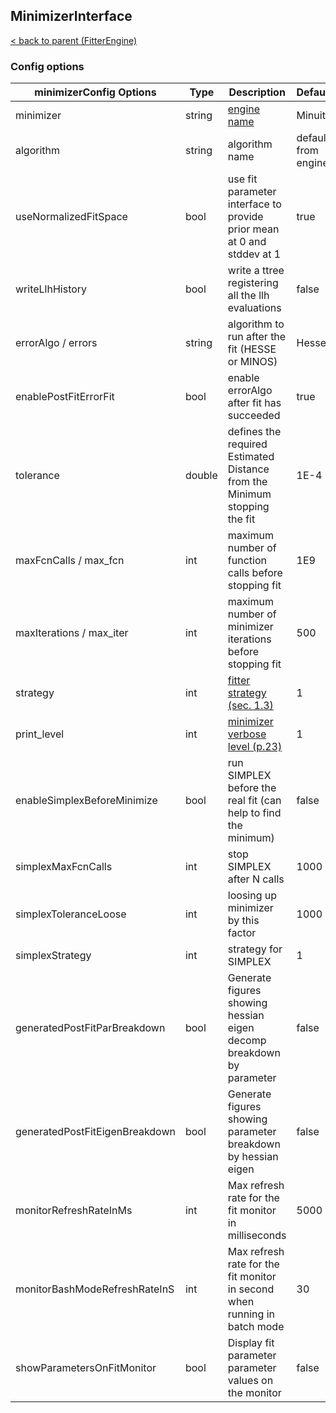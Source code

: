 ## MinimizerInterface

[< back to parent (FitterEngine)](FitterEngine.md)

### Config options

| minimizerConfig Options        | Type   | Description                                                                  | Default             |
|--------------------------------|--------|------------------------------------------------------------------------------|---------------------|
| minimizer                      | string | [engine name](https://root.cern.ch/doc/master/NumericalMinimization_8C.html) | Minuit2             |
| algorithm                      | string | algorithm name                                                               | default from engine |
| useNormalizedFitSpace          | bool   | use fit parameter interface to provide prior mean at 0 and stddev at 1       | true                |
| writeLlhHistory                | bool   | write a ttree registering all the llh evaluations                            | false               |
| errorAlgo / errors             | string | algorithm to run after the fit (HESSE or MINOS)                              | Hesse               |
| enablePostFitErrorFit          | bool   | enable errorAlgo after fit has succeeded                                     | true                |
| tolerance                      | double | defines the required Estimated Distance from the Minimum stopping the fit    | 1E-4                |
| maxFcnCalls / max_fcn          | int    | maximum number of function calls before stopping fit                         | 1E9                 |
| maxIterations / max_iter       | int    | maximum number of minimizer iterations before stopping fit                   | 500                 |
| strategy                       | int    | [fitter strategy (sec. 1.3)](https://root.cern.ch/download/minuit.pdf)       | 1                   |
| print_level                    | int    | [minimizer verbose level (p.23)](https://root.cern.ch/download/minuit.pdf)   | 1                   |
| enableSimplexBeforeMinimize    | bool   | run SIMPLEX before the real fit (can help to find the minimum)               | false               |
| simplexMaxFcnCalls             | int    | stop SIMPLEX after N calls                                                   | 1000                |
| simplexToleranceLoose          | int    | loosing up minimizer by this factor                                          | 1000                |
| simplexStrategy                | int    | strategy for SIMPLEX                                                         | 1                   |
| generatedPostFitParBreakdown   | bool   | Generate figures showing hessian eigen decomp breakdown by parameter         | false               |
| generatedPostFitEigenBreakdown | bool   | Generate figures showing parameter breakdown by hessian eigen                | false               |
| monitorRefreshRateInMs         | int    | Max refresh rate for the fit monitor in milliseconds                         | 5000                |
| monitorBashModeRefreshRateInS  | int    | Max refresh rate for the fit monitor in second when running in batch mode    | 30                  |
| showParametersOnFitMonitor     | bool   | Display fit parameter parameter values on the monitor                        | false               |
